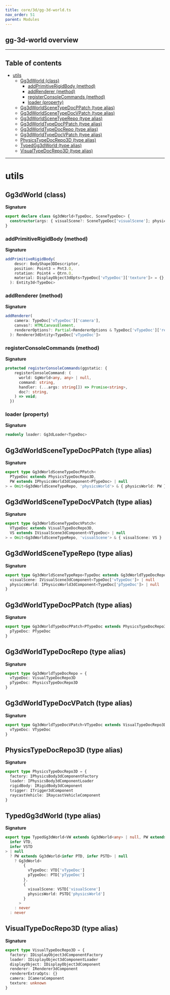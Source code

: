 ```yaml
---
title: core/3d/gg-3d-world.ts
nav_order: 51
parent: Modules
---
```


## gg-3d-world overview

---

<h2 class="text-delta">Table of contents</h2>

- [utils](#utils)
  - [Gg3dWorld (class)](#gg3dworld-class)
    - [addPrimitiveRigidBody (method)](#addprimitiverigidbody-method)
    - [addRenderer (method)](#addrenderer-method)
    - [registerConsoleCommands (method)](#registerconsolecommands-method)
    - [loader (property)](#loader-property)
  - [Gg3dWorldSceneTypeDocPPatch (type alias)](#gg3dworldscenetypedocppatch-type-alias)
  - [Gg3dWorldSceneTypeDocVPatch (type alias)](#gg3dworldscenetypedocvpatch-type-alias)
  - [Gg3dWorldSceneTypeRepo (type alias)](#gg3dworldscenetyperepo-type-alias)
  - [Gg3dWorldTypeDocPPatch (type alias)](#gg3dworldtypedocppatch-type-alias)
  - [Gg3dWorldTypeDocRepo (type alias)](#gg3dworldtypedocrepo-type-alias)
  - [Gg3dWorldTypeDocVPatch (type alias)](#gg3dworldtypedocvpatch-type-alias)
  - [PhysicsTypeDocRepo3D (type alias)](#physicstypedocrepo3d-type-alias)
  - [TypedGg3dWorld (type alias)](#typedgg3dworld-type-alias)
  - [VisualTypeDocRepo3D (type alias)](#visualtypedocrepo3d-type-alias)

---

# utils

## Gg3dWorld (class)

**Signature**

```ts
export declare class Gg3dWorld<TypeDoc, SceneTypeDoc> {
  constructor(args: { visualScene?: SceneTypeDoc['visualScene']; physicsWorld?: SceneTypeDoc['physicsWorld'] })
}
```

### addPrimitiveRigidBody (method)

**Signature**

```ts
addPrimitiveRigidBody(
    descr: BodyShape3DDescriptor,
    position: Point3 = Pnt3.O,
    rotation: Point4 = Qtrn.O,
    material: DisplayObject3dOpts<TypeDoc['vTypeDoc']['texture']> = {},
  ): Entity3d<TypeDoc>
```

### addRenderer (method)

**Signature**

```ts
addRenderer(
    camera: TypeDoc['vTypeDoc']['camera'],
    canvas?: HTMLCanvasElement,
    rendererOptions?: Partial<RendererOptions & TypeDoc['vTypeDoc']['rendererExtraOpts']>,
  ): Renderer3dEntity<TypeDoc['vTypeDoc']>
```

### registerConsoleCommands (method)

**Signature**

```ts
protected registerConsoleCommands(ggstatic: {
    registerConsoleCommand: (
      world: GgWorld<any, any> | null,
      command: string,
      handler: (...args: string[]) => Promise<string>,
      doc?: string,
    ) => void;
  })
```

### loader (property)

**Signature**

```ts
readonly loader: Gg3dLoader<TypeDoc>
```

## Gg3dWorldSceneTypeDocPPatch (type alias)

**Signature**

```ts
export type Gg3dWorldSceneTypeDocPPatch<
  PTypeDoc extends PhysicsTypeDocRepo3D,
  PW extends IPhysicsWorld3dComponent<PTypeDoc> | null
> = Omit<Gg3dWorldSceneTypeRepo, 'physicsWorld'> & { physicsWorld: PW }
```

## Gg3dWorldSceneTypeDocVPatch (type alias)

**Signature**

```ts
export type Gg3dWorldSceneTypeDocVPatch<
  VTypeDoc extends VisualTypeDocRepo3D,
  VS extends IVisualScene3dComponent<VTypeDoc> | null
> = Omit<Gg3dWorldSceneTypeRepo, 'visualScene'> & { visualScene: VS }
```

## Gg3dWorldSceneTypeRepo (type alias)

**Signature**

```ts
export type Gg3dWorldSceneTypeRepo<TypeDoc extends Gg3dWorldTypeDocRepo = Gg3dWorldTypeDocRepo> = {
  visualScene: IVisualScene3dComponent<TypeDoc['vTypeDoc']> | null
  physicsWorld: IPhysicsWorld3dComponent<TypeDoc['pTypeDoc']> | null
}
```

## Gg3dWorldTypeDocPPatch (type alias)

**Signature**

```ts
export type Gg3dWorldTypeDocPPatch<PTypeDoc extends PhysicsTypeDocRepo3D> = Omit<Gg3dWorldTypeDocRepo, 'pTypeDoc'> & {
  pTypeDoc: PTypeDoc
}
```

## Gg3dWorldTypeDocRepo (type alias)

**Signature**

```ts
export type Gg3dWorldTypeDocRepo = {
  vTypeDoc: VisualTypeDocRepo3D
  pTypeDoc: PhysicsTypeDocRepo3D
}
```

## Gg3dWorldTypeDocVPatch (type alias)

**Signature**

```ts
export type Gg3dWorldTypeDocVPatch<VTypeDoc extends VisualTypeDocRepo3D> = Omit<Gg3dWorldTypeDocRepo, 'vTypeDoc'> & {
  vTypeDoc: VTypeDoc
}
```

## PhysicsTypeDocRepo3D (type alias)

**Signature**

```ts
export type PhysicsTypeDocRepo3D = {
  factory: IPhysicsBody3dComponentFactory
  loader: IPhysicsBody3dComponentLoader
  rigidBody: IRigidBody3dComponent
  trigger: ITrigger3dComponent
  raycastVehicle: IRaycastVehicleComponent
}
```

## TypedGg3dWorld (type alias)

**Signature**

```ts
export type TypedGg3dWorld<VW extends Gg3dWorld<any> | null, PW extends Gg3dWorld<any> | null> = VW extends Gg3dWorld<
  infer VTD,
  infer VSTD
> | null
  ? PW extends Gg3dWorld<infer PTD, infer PSTD> | null
    ? Gg3dWorld<
        {
          vTypeDoc: VTD['vTypeDoc']
          pTypeDoc: PTD['pTypeDoc']
        },
        {
          visualScene: VSTD['visualScene']
          physicsWorld: PSTD['physicsWorld']
        }
      >
    : never
  : never
```

## VisualTypeDocRepo3D (type alias)

**Signature**

```ts
export type VisualTypeDocRepo3D = {
  factory: IDisplayObject3dComponentFactory
  loader: IDisplayObject3dComponentLoader
  displayObject: IDisplayObject3dComponent
  renderer: IRenderer3dComponent
  rendererExtraOpts: {}
  camera: ICameraComponent
  texture: unknown
}
```
